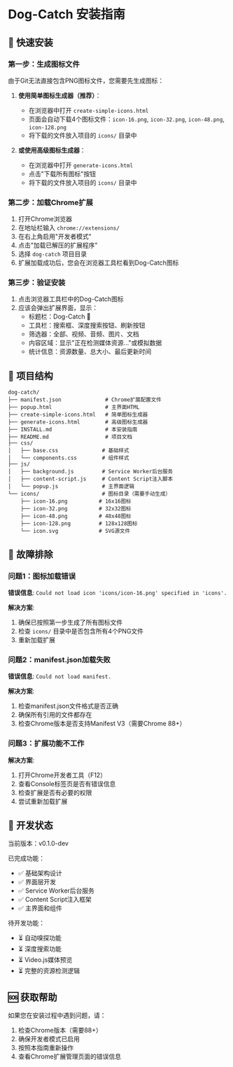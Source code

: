 # Dog-Catch 安装指南

## 🚀 快速安装

### 第一步：生成图标文件

由于Git无法直接包含PNG图标文件，您需要先生成图标：

1. **使用简单图标生成器（推荐）**：
   - 在浏览器中打开 `create-simple-icons.html`
   - 页面会自动下载4个图标文件：`icon-16.png`, `icon-32.png`, `icon-48.png`, `icon-128.png`
   - 将下载的文件放入项目的 `icons/` 目录中

2. **或使用高级图标生成器**：
   - 在浏览器中打开 `generate-icons.html`
   - 点击"下载所有图标"按钮
   - 将下载的文件放入项目的 `icons/` 目录中

### 第二步：加载Chrome扩展

1. 打开Chrome浏览器
2. 在地址栏输入 `chrome://extensions/`
3. 在右上角启用"开发者模式"
4. 点击"加载已解压的扩展程序"
5. 选择 `dog-catch` 项目目录
6. 扩展加载成功后，您会在浏览器工具栏看到Dog-Catch图标

### 第三步：验证安装

1. 点击浏览器工具栏中的Dog-Catch图标
2. 应该会弹出扩展界面，显示：
   - 标题栏：Dog-Catch 🐾
   - 工具栏：搜索框、深度搜索按钮、刷新按钮
   - 筛选器：全部、视频、音频、图片、文档
   - 内容区域：显示"正在检测媒体资源..."或模拟数据
   - 统计信息：资源数量、总大小、最后更新时间

## 📁 项目结构

```
dog-catch/
├── manifest.json              # Chrome扩展配置文件
├── popup.html                 # 主界面HTML
├── create-simple-icons.html   # 简单图标生成器
├── generate-icons.html        # 高级图标生成器
├── INSTALL.md                 # 本安装指南
├── README.md                  # 项目文档
├── css/
│   ├── base.css              # 基础样式
│   └── components.css        # 组件样式
├── js/
│   ├── background.js         # Service Worker后台服务
│   ├── content-script.js     # Content Script注入脚本
│   └── popup.js              # 主界面逻辑
└── icons/                    # 图标目录（需要手动生成）
    ├── icon-16.png          # 16x16图标
    ├── icon-32.png          # 32x32图标
    ├── icon-48.png          # 48x48图标
    ├── icon-128.png         # 128x128图标
    └── icon.svg             # SVG源文件
```

## 🔧 故障排除

### 问题1：图标加载错误
**错误信息**: `Could not load icon 'icons/icon-16.png' specified in 'icons'.`

**解决方案**:
1. 确保已按照第一步生成了所有图标文件
2. 检查 `icons/` 目录中是否包含所有4个PNG文件
3. 重新加载扩展

### 问题2：manifest.json加载失败
**错误信息**: `Could not load manifest.`

**解决方案**:
1. 检查manifest.json文件格式是否正确
2. 确保所有引用的文件都存在
3. 检查Chrome版本是否支持Manifest V3（需要Chrome 88+）

### 问题3：扩展功能不工作
**解决方案**:
1. 打开Chrome开发者工具（F12）
2. 查看Console标签页是否有错误信息
3. 检查扩展是否有必要的权限
4. 尝试重新加载扩展

## 📝 开发状态

当前版本：v0.1.0-dev

已完成功能：
- ✅ 基础架构设计
- ✅ 界面层开发
- ✅ Service Worker后台服务
- ✅ Content Script注入框架
- ✅ 主界面和组件

待开发功能：
- ⏳ 自动嗅探功能
- ⏳ 深度搜索功能
- ⏳ Video.js媒体预览
- ⏳ 完整的资源检测逻辑

## 🆘 获取帮助

如果您在安装过程中遇到问题，请：
1. 检查Chrome版本（需要88+）
2. 确保开发者模式已启用
3. 按照本指南重新操作
4. 查看Chrome扩展管理页面的错误信息
